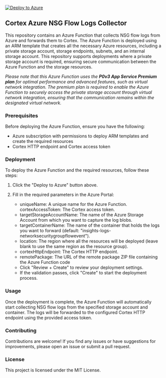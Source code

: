 [![Deploy to Azure](https://aka.ms/deploytoazurebutton)](https://github.com/PaloAltoNetworks/cortex-azure-functions/blob/121539d3a7404350a6823386cb320a1e21e4117d/nsg-flow-logs/arm_template/private_storage.json)

## Cortex Azure NSG Flow Logs Collector
This repository contains an Azure Function that collects NSG flow logs from Azure and forwards them to Cortex. The Azure Function is deployed using an ARM template that creates all the necessary Azure resources, including a private storage account, storage endpoints, subnets, and an internal storage account. This repository supports deployments where a private storage account is required, ensuring secure communication between the Azure Function and the storage resources.

*Please note that this Azure Function uses the **P0v3 App Service Premium plan** for optimal performance and advanced features, such as virtual network integration. The premium plan is required to enable the Azure Function to securely access the private storage account through virtual network integration, ensuring that the communication remains within the designated virtual network.*

### Prerequisites
Before deploying the Azure Function, ensure you have the following:

- Azure subscription with permissions to deploy ARM templates and create the required resources
- Cortex HTTP endpoint and Cortex access token

### Deployment
To deploy the Azure Function and the required resources, follow these steps:

1. Click the "Deploy to Azure" button above.

2. Fill in the required parameters in the Azure Portal:

   * uniqueName: A unique name for the Azure Function.
   cortexAccessToken: The Cortex access token.
   * targetStorageAccountName: The name of the Azure Storage Account from which you want to capture the log blobs.
   * targetContainerName: The name of the container that holds the logs you want to forward (default: "insights-logs-networksecuritygroupflowevent").
   * location: The region where all the resources will be deployed (leave blank to use the same region as the resource group).
   * cortexHttpEndpoint: The Cortex HTTP endpoint.
   * remotePackage: The URL of the remote package ZIP file containing the Azure Function code
   * Click "Review + Create" to review your deployment settings.
   * If the validation passes, click "Create" to start the deployment process.

### Usage
Once the deployment is complete, the Azure Function will automatically start collecting NSG flow logs from the specified storage account and container. The logs will be forwarded to the configured Cortex HTTP endpoint using the provided access token.

### Contributing
Contributions are welcome! If you find any issues or have suggestions for improvements, please open an issue or submit a pull request.

### License
This project is licensed under the MIT License.
